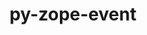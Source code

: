 ---
title: "py-zope-event"
layout: cache
categories: [package, develop-2024-03-03]
meta: {"versions": ["4.6"], "compilers": ["gcc@=11.1.0", "gcc@=11.4.0", "gcc@=9.4.0", "oneapi@=2024.0.0"], "oss": ["ubuntu20.04", "ubuntu22.04"], "platforms": ["linux"], "targets": ["neoverse_v1", "neoverse_v2", "ppc64le", "x86_64_v3"], "stacks": ["data-vis-sdk", "e4s", "e4s-neoverse-v2", "e4s-neoverse_v1", "e4s-oneapi", "e4s-power", "root"], "num_specs": 18, "num_specs_by_stack": {"e4s-power": 3, "root": 18, "data-vis-sdk": 2, "e4s-neoverse_v1": 3, "e4s-neoverse-v2": 3, "e4s": 4, "e4s-oneapi": 3}}
spec_details: [{"hash": "z5uezstaxb6swprkbmszd4hpu426hf32", "compiler": "gcc@=9.4.0", "versions": ["4.6"], "os": "ubuntu20.04", "platform": "linux", "target": "ppc64le", "variants": ["build_system=python_pip"], "stacks": ["e4s-power", "root"], "size": "-", "tarball": "https://binaries.spack.io/develop-2024-03-03/build_cache/linux-ubuntu20.04-ppc64le/gcc-9.4.0/py-zope-event-4.6/linux-ubuntu20.04-ppc64le-gcc-9.4.0-py-zope-event-4.6-z5uezstaxb6swprkbmszd4hpu426hf32.spack"}, {"hash": "i6rbj24ruie4r6fqndghitzwcevtupin", "compiler": "gcc@=9.4.0", "versions": ["4.6"], "os": "ubuntu20.04", "platform": "linux", "target": "ppc64le", "variants": ["build_system=python_pip"], "stacks": ["e4s-power", "root"], "size": "-", "tarball": "https://binaries.spack.io/develop-2024-03-03/build_cache/linux-ubuntu20.04-ppc64le/gcc-9.4.0/py-zope-event-4.6/linux-ubuntu20.04-ppc64le-gcc-9.4.0-py-zope-event-4.6-i6rbj24ruie4r6fqndghitzwcevtupin.spack"}, {"hash": "z23m7ikxndvedq5uvk6dkxcepweikkwt", "compiler": "gcc@=9.4.0", "versions": ["4.6"], "os": "ubuntu20.04", "platform": "linux", "target": "ppc64le", "variants": ["build_system=python_pip"], "stacks": ["e4s-power", "root"], "size": "-", "tarball": "https://binaries.spack.io/develop-2024-03-03/build_cache/linux-ubuntu20.04-ppc64le/gcc-9.4.0/py-zope-event-4.6/linux-ubuntu20.04-ppc64le-gcc-9.4.0-py-zope-event-4.6-z23m7ikxndvedq5uvk6dkxcepweikkwt.spack"}, {"hash": "dyn5gcd4wizsoeujkty76jdqiuvtpebk", "compiler": "gcc@=11.1.0", "versions": ["4.6"], "os": "ubuntu20.04", "platform": "linux", "target": "x86_64_v3", "variants": ["build_system=python_pip"], "stacks": ["root", "data-vis-sdk"], "size": "-", "tarball": "https://binaries.spack.io/develop-2024-03-03/build_cache/linux-ubuntu20.04-x86_64_v3/gcc-11.1.0/py-zope-event-4.6/linux-ubuntu20.04-x86_64_v3-gcc-11.1.0-py-zope-event-4.6-dyn5gcd4wizsoeujkty76jdqiuvtpebk.spack"}, {"hash": "chqj2om5amhvsqm6ape5xsqy53hyg63e", "compiler": "gcc@=11.1.0", "versions": ["4.6"], "os": "ubuntu20.04", "platform": "linux", "target": "x86_64_v3", "variants": ["build_system=python_pip"], "stacks": ["root", "data-vis-sdk"], "size": "-", "tarball": "https://binaries.spack.io/develop-2024-03-03/build_cache/linux-ubuntu20.04-x86_64_v3/gcc-11.1.0/py-zope-event-4.6/linux-ubuntu20.04-x86_64_v3-gcc-11.1.0-py-zope-event-4.6-chqj2om5amhvsqm6ape5xsqy53hyg63e.spack"}, {"hash": "jfxhs6jgwgksozr7tmdsadjk2d5svvz3", "compiler": "gcc@=11.4.0", "versions": ["4.6"], "os": "ubuntu22.04", "platform": "linux", "target": "neoverse_v1", "variants": ["build_system=python_pip"], "stacks": ["e4s-neoverse_v1", "root"], "size": "-", "tarball": "https://binaries.spack.io/develop-2024-03-03/build_cache/linux-ubuntu22.04-neoverse_v1/gcc-11.4.0/py-zope-event-4.6/linux-ubuntu22.04-neoverse_v1-gcc-11.4.0-py-zope-event-4.6-jfxhs6jgwgksozr7tmdsadjk2d5svvz3.spack"}, {"hash": "rce7am35gsysaggjxpltj5mbp67lia76", "compiler": "gcc@=11.4.0", "versions": ["4.6"], "os": "ubuntu22.04", "platform": "linux", "target": "neoverse_v1", "variants": ["build_system=python_pip"], "stacks": ["e4s-neoverse_v1", "root"], "size": "-", "tarball": "https://binaries.spack.io/develop-2024-03-03/build_cache/linux-ubuntu22.04-neoverse_v1/gcc-11.4.0/py-zope-event-4.6/linux-ubuntu22.04-neoverse_v1-gcc-11.4.0-py-zope-event-4.6-rce7am35gsysaggjxpltj5mbp67lia76.spack"}, {"hash": "xa655lvcomne4tctndamysjptiiozpkm", "compiler": "gcc@=11.4.0", "versions": ["4.6"], "os": "ubuntu22.04", "platform": "linux", "target": "neoverse_v1", "variants": ["build_system=python_pip"], "stacks": ["e4s-neoverse_v1", "root"], "size": "-", "tarball": "https://binaries.spack.io/develop-2024-03-03/build_cache/linux-ubuntu22.04-neoverse_v1/gcc-11.4.0/py-zope-event-4.6/linux-ubuntu22.04-neoverse_v1-gcc-11.4.0-py-zope-event-4.6-xa655lvcomne4tctndamysjptiiozpkm.spack"}, {"hash": "u2yzuuhdygg3hyvv7ch3btka52z4tivc", "compiler": "gcc@=11.4.0", "versions": ["4.6"], "os": "ubuntu22.04", "platform": "linux", "target": "neoverse_v2", "variants": ["build_system=python_pip"], "stacks": ["e4s-neoverse-v2", "root"], "size": "-", "tarball": "https://binaries.spack.io/develop-2024-03-03/build_cache/linux-ubuntu22.04-neoverse_v2/gcc-11.4.0/py-zope-event-4.6/linux-ubuntu22.04-neoverse_v2-gcc-11.4.0-py-zope-event-4.6-u2yzuuhdygg3hyvv7ch3btka52z4tivc.spack"}, {"hash": "zbeqnfaakxpgfpgi66nfwmnpe3d4qwas", "compiler": "gcc@=11.4.0", "versions": ["4.6"], "os": "ubuntu22.04", "platform": "linux", "target": "neoverse_v2", "variants": ["build_system=python_pip"], "stacks": ["e4s-neoverse-v2", "root"], "size": "-", "tarball": "https://binaries.spack.io/develop-2024-03-03/build_cache/linux-ubuntu22.04-neoverse_v2/gcc-11.4.0/py-zope-event-4.6/linux-ubuntu22.04-neoverse_v2-gcc-11.4.0-py-zope-event-4.6-zbeqnfaakxpgfpgi66nfwmnpe3d4qwas.spack"}, {"hash": "b44wwpyp4ijbtzlqqacyus74hibxgt32", "compiler": "gcc@=11.4.0", "versions": ["4.6"], "os": "ubuntu22.04", "platform": "linux", "target": "neoverse_v2", "variants": ["build_system=python_pip"], "stacks": ["e4s-neoverse-v2", "root"], "size": "-", "tarball": "https://binaries.spack.io/develop-2024-03-03/build_cache/linux-ubuntu22.04-neoverse_v2/gcc-11.4.0/py-zope-event-4.6/linux-ubuntu22.04-neoverse_v2-gcc-11.4.0-py-zope-event-4.6-b44wwpyp4ijbtzlqqacyus74hibxgt32.spack"}, {"hash": "njcfx3cm5ixpdwfpyebfizjquvoz5imu", "compiler": "gcc@=11.4.0", "versions": ["4.6"], "os": "ubuntu22.04", "platform": "linux", "target": "x86_64_v3", "variants": ["build_system=python_pip"], "stacks": ["root", "e4s"], "size": "-", "tarball": "https://binaries.spack.io/develop-2024-03-03/build_cache/linux-ubuntu22.04-x86_64_v3/gcc-11.4.0/py-zope-event-4.6/linux-ubuntu22.04-x86_64_v3-gcc-11.4.0-py-zope-event-4.6-njcfx3cm5ixpdwfpyebfizjquvoz5imu.spack"}, {"hash": "mqisff2p47usr33ojwh5o2wvo3us4bge", "compiler": "gcc@=11.4.0", "versions": ["4.6"], "os": "ubuntu22.04", "platform": "linux", "target": "x86_64_v3", "variants": ["build_system=python_pip"], "stacks": ["root", "e4s"], "size": "-", "tarball": "https://binaries.spack.io/develop-2024-03-03/build_cache/linux-ubuntu22.04-x86_64_v3/gcc-11.4.0/py-zope-event-4.6/linux-ubuntu22.04-x86_64_v3-gcc-11.4.0-py-zope-event-4.6-mqisff2p47usr33ojwh5o2wvo3us4bge.spack"}, {"hash": "jpy3oahstims3rtjhb6nobd33fe5b5pf", "compiler": "gcc@=11.4.0", "versions": ["4.6"], "os": "ubuntu22.04", "platform": "linux", "target": "x86_64_v3", "variants": ["build_system=python_pip"], "stacks": ["root", "e4s"], "size": "-", "tarball": "https://binaries.spack.io/develop-2024-03-03/build_cache/linux-ubuntu22.04-x86_64_v3/gcc-11.4.0/py-zope-event-4.6/linux-ubuntu22.04-x86_64_v3-gcc-11.4.0-py-zope-event-4.6-jpy3oahstims3rtjhb6nobd33fe5b5pf.spack"}, {"hash": "rowankmgeapjivitsln7u4puwdgzmi66", "compiler": "gcc@=11.4.0", "versions": ["4.6"], "os": "ubuntu22.04", "platform": "linux", "target": "x86_64_v3", "variants": ["build_system=python_pip"], "stacks": ["root", "e4s"], "size": "-", "tarball": "https://binaries.spack.io/develop-2024-03-03/build_cache/linux-ubuntu22.04-x86_64_v3/gcc-11.4.0/py-zope-event-4.6/linux-ubuntu22.04-x86_64_v3-gcc-11.4.0-py-zope-event-4.6-rowankmgeapjivitsln7u4puwdgzmi66.spack"}, {"hash": "4jeilxddwjmr3k44brw3marj5edp255i", "compiler": "oneapi@=2024.0.0", "versions": ["4.6"], "os": "ubuntu22.04", "platform": "linux", "target": "x86_64_v3", "variants": ["build_system=python_pip"], "stacks": ["e4s-oneapi", "root"], "size": "-", "tarball": "https://binaries.spack.io/develop-2024-03-03/build_cache/linux-ubuntu22.04-x86_64_v3/oneapi-2024.0.0/py-zope-event-4.6/linux-ubuntu22.04-x86_64_v3-oneapi-2024.0.0-py-zope-event-4.6-4jeilxddwjmr3k44brw3marj5edp255i.spack"}, {"hash": "kctwbb4sx24l6wuhulrocbb2w6kw2jdn", "compiler": "oneapi@=2024.0.0", "versions": ["4.6"], "os": "ubuntu22.04", "platform": "linux", "target": "x86_64_v3", "variants": ["build_system=python_pip"], "stacks": ["e4s-oneapi", "root"], "size": "-", "tarball": "https://binaries.spack.io/develop-2024-03-03/build_cache/linux-ubuntu22.04-x86_64_v3/oneapi-2024.0.0/py-zope-event-4.6/linux-ubuntu22.04-x86_64_v3-oneapi-2024.0.0-py-zope-event-4.6-kctwbb4sx24l6wuhulrocbb2w6kw2jdn.spack"}, {"hash": "t4tgv4hpayki2z7fn6ksqgmg7lmxnc4k", "compiler": "oneapi@=2024.0.0", "versions": ["4.6"], "os": "ubuntu22.04", "platform": "linux", "target": "x86_64_v3", "variants": ["build_system=python_pip"], "stacks": ["e4s-oneapi", "root"], "size": "-", "tarball": "https://binaries.spack.io/develop-2024-03-03/build_cache/linux-ubuntu22.04-x86_64_v3/oneapi-2024.0.0/py-zope-event-4.6/linux-ubuntu22.04-x86_64_v3-oneapi-2024.0.0-py-zope-event-4.6-t4tgv4hpayki2z7fn6ksqgmg7lmxnc4k.spack"}]
---
